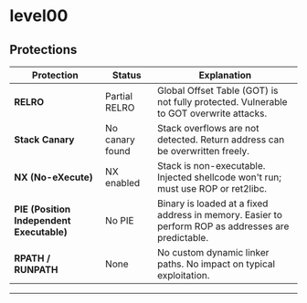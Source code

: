 # level00
## Protections

| Protection     | Status              | Explanation |
|----------------|---------------------|-------------|
| **RELRO**      | Partial RELRO       | Global Offset Table (GOT) is not fully protected. Vulnerable to GOT overwrite attacks. |
| **Stack Canary** | No canary found   | Stack overflows are not detected. Return address can be overwritten freely. |
| **NX (No-eXecute)** | NX enabled     | Stack is non-executable. Injected shellcode won't run; must use ROP or ret2libc. |
| **PIE (Position Independent Executable)** | No PIE | Binary is loaded at a fixed address in memory. Easier to perform ROP as addresses are predictable. |
| **RPATH / RUNPATH** | None           | No custom dynamic linker paths. No impact on typical exploitation. |
---